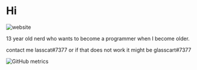 # Hi
![website](https://img.shields.io/badge/my%20cool%20website%3A-https%3A%2F%2Fwww.lasscat.xyz-red)

13 year old nerd who wants to become a programmer when I become older.

contact me lasscat#7377 or if that does not work it might be glasscart#7377

![GitHub metrics](https://metrics.lecoq.io/lasscat)
